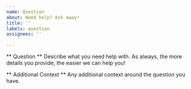 ```yaml
---
name: Question
about: Need help? Ask away!
title: ''
labels: question
assignees: ''

---
```


** Question **
Describe what you need help with.  As always, the more details you provide, the easier we can help you!

** Additional Context **
Any additional context around the question you have.
